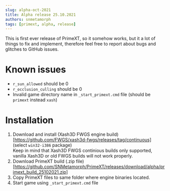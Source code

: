 ```yaml
---
slug: alpha-oct-2021
title: Alpha release 25.10.2021
authors: snmetamorph
tags: [primext, alpha, release]
---
```


This is first ever release of PrimeXT, so it somehow works, but it a lot of things to fix and implement, therefore feel free to report about bugs and glitches to GitHub issues.

# Known issues
- `r_sun_allowed` should be 0
- `r_occlusion_culling` should be 0
- Invalid game directory name in `_start_primext.cmd` file (should be `primext` instead `xash`)

# Installation
1. Download and install (Xash3D FWGS engine build)[https://github.com/FWGS/xash3d-fwgs/releases/tag/continuous] (select `win32-i386` package)  
Keep in mind that Xash3D FWGS continious builds only supported, vanilla Xash3D or old FWGS builds will not work properly.
2. Download PrimeXT build (.zip file)[https://github.com/SNMetamorph/PrimeXT/releases/download/alpha/primext_build_25102021.zip]
3. Copy PrimeXT files to same folder where engine binaries located.
4. Start game using `_start_primext.cmd` file
